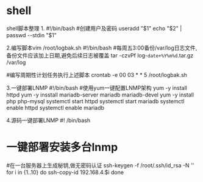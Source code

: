 # shell
shell脚本整理
1.
#!/bin/bash
#创建用户及密码
useradd "$1"
echo "$2" | passwd --stdin "$1"

2.编写脚本vim /root/logbak.sh
#!/bin/bash
#每周五3:00备份/var/log日志文件,备份文件应该加上日期,避免后续日志被覆盖
tar -czvPf log-`date+%Y%m%d`.tar.gz /var/log

#编写周期性计划任务执行上述脚本
crontab -e 
00 03 * * 5 /root/logbak.sh

3.一键部署LNMP
#!/bin/bash
#使用yum一键配置LNMP架构
yum -y install httpd
yum -y insstall mariadb-server mariadb mariadb-devel
yum -y install php php-mysql
systemctl start httpd
systemctl start mariadb
systemctl enable httpd
systemctl enable mariadb

4.源码一键部署LNMP
#! /bin/bash
# 一键部署安装多台lnmp
#在一台服务器上生成秘钥,做无密码认证
ssh-keygen -f /root/.ssh/id_rsa -N ''
for i in {1..10}
do
ssh-copy-id 192.168.4.$i
done




